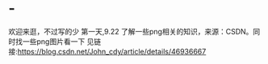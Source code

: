 # -
欢迎来逛，不过写的少
第一天,9.22
了解一些png相关的知识，来源：CSDN。同时找一些png图片看一下
见链接:https://blog.csdn.net/John_cdy/article/details/46936667
